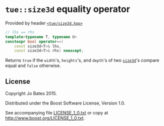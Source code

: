 `tue::size3d` equality operator
===============================
Provided by header [`<tue/size3d.hpp>`](../../headers/size3d.md)

```c++
// lhs == rhs
template<typename T, typename U>
constexpr bool operator==(
    const size3d<T>& lhs,
    const size3d<T>& rhs) noexcept;
```

Returns `true` if the `width`'s, `heights`'s, and `depth`'s of two
[`size3d`](../../headers/size3d.md)'s compare equal and `false` otherwise.

License
-------
Copyright Jo Bates 2015.

Distributed under the Boost Software License, Version 1.0.

See accompanying file [LICENSE_1_0.txt](../../../LICENSE_1_0.txt) or copy at
http://www.boost.org/LICENSE_1_0.txt.
